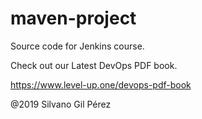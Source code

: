 # maven-project
Source code for Jenkins course. 

Check out our Latest DevOps PDF book.

https://www.level-up.one/devops-pdf-book

@2019 Silvano Gil Pérez
